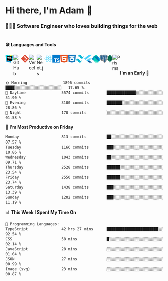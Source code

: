 # Hi there, I'm Adam 👋

### 🧑🏻‍💻 Software Engineer who loves building things for the web <br/> <br/>

#### 🛠️ Languages and Tools ####

[webstorm-link]: https://www.jetbrains.com/webstorm/
[github-link]: https://github.com/
[git-link]: https://git-scm.com/
[next.js-link]: https://nextjs.org/
[react.js-link]: https://react.dev/
[typescript-link]: https://www.typescriptlang.org/
[tailwind-link]: https://tailwindcss.com/
[html-link]: https://html.com/
[css-link]: https://developer.mozilla.org/en-US/docs/Web/CSS
[flutter-link]: https://flutter.dev/
[dart-link]: https://dart.dev/
[postgresql-link]: https://www.postgresql.org/
[mongodb-link]: https://www.mongodb.com/
[prisma-link]: https://www.prisma.io/
[vercel-link]: https://vercel.com/

[<img align="left" alt="Webstorm" width="25px" height="25px" src="/assets/webstorm.svg" />][webstorm-link]
[<img align="left" alt="GitHub" width="25px" src="https://cdn.simpleicons.org/github/0000000/ffffff" />][github-link]
[<img align="left" alt="Git" width="25px" src="/assets/git.svg" />][git-link]
[<img align="left" alt="Vercel" width="25px" src="https://cdn.simpleicons.org/vercel/0000000/ffffff" />][vercel-link]
[<img align="left" alt="Next.js" width="25px" src="https://cdn.simpleicons.org/nextdotjs/0000000/ffffff" />][next.js-link]
[<img align="left" alt="React" width="25px" height="25px" src="/assets/react.svg" />][react.js-link]
[<img align="left" alt="TypeScript" width="25px" height="25px" src="/assets/typescript.svg" />][typescript-link]
[<img align="left" alt="HTML" width="25px" height="25px" src="/assets/html.svg" />][html-link]
[<img align="left" alt="CSS" width="25px" height="25px" src="/assets/css.svg" />][css-link]
[<img align="left" alt="Tailwind" width="25px" height="25px" src="/assets/tailwind.svg" />][tailwind-link]
[<img align="left" alt="Flutter" width="25px" height="25px" src="/assets/flutter.svg" />][flutter-link]
[<img align="left" alt="Dart" width="25px" height="25px" src="/assets/dart.svg" />][dart-link]
[<img align="left" alt="PostgreSQL" width="25px" height="25px" src="/assets/postgresql.svg" />][postgresql-link]
[<img align="left" alt="MongoDB" width="15px" height="25px" src="/assets/mongodb.svg" />][mongodb-link]
[<img align="left" alt="Prisma" width="25px" src="https://cdn.simpleicons.org/prisma/0000000/ffffff" />][prisma-link]
<br/><br/>


<!--START_SECTION:waka-->
**I'm an Early 🐤** 

```text
🌞 Morning                1896 commits        ████░░░░░░░░░░░░░░░░░░░░░   17.65 % 
🌆 Daytime                5574 commits        █████████████░░░░░░░░░░░░   51.90 % 
🌃 Evening                3100 commits        ███████░░░░░░░░░░░░░░░░░░   28.86 % 
🌙 Night                  170 commits         ░░░░░░░░░░░░░░░░░░░░░░░░░   01.58 % 
```
📅 **I'm Most Productive on Friday** 

```text
Monday                   813 commits         ██░░░░░░░░░░░░░░░░░░░░░░░   07.57 % 
Tuesday                  1166 commits        ███░░░░░░░░░░░░░░░░░░░░░░   10.86 % 
Wednesday                1043 commits        ██░░░░░░░░░░░░░░░░░░░░░░░   09.71 % 
Thursday                 2528 commits        ██████░░░░░░░░░░░░░░░░░░░   23.54 % 
Friday                   2550 commits        ██████░░░░░░░░░░░░░░░░░░░   23.74 % 
Saturday                 1438 commits        ███░░░░░░░░░░░░░░░░░░░░░░   13.39 % 
Sunday                   1202 commits        ███░░░░░░░░░░░░░░░░░░░░░░   11.19 % 
```


📊 **This Week I Spent My Time On** 

```text
💬 Programming Languages: 
TypeScript               42 hrs 27 mins      ███████████████████████░░   92.54 % 
CSS                      58 mins             █░░░░░░░░░░░░░░░░░░░░░░░░   02.14 % 
JavaScript               28 mins             ░░░░░░░░░░░░░░░░░░░░░░░░░   01.04 % 
JSON                     27 mins             ░░░░░░░░░░░░░░░░░░░░░░░░░   00.99 % 
Image (svg)              23 mins             ░░░░░░░░░░░░░░░░░░░░░░░░░   00.87 % 
```


<!--END_SECTION:waka-->
